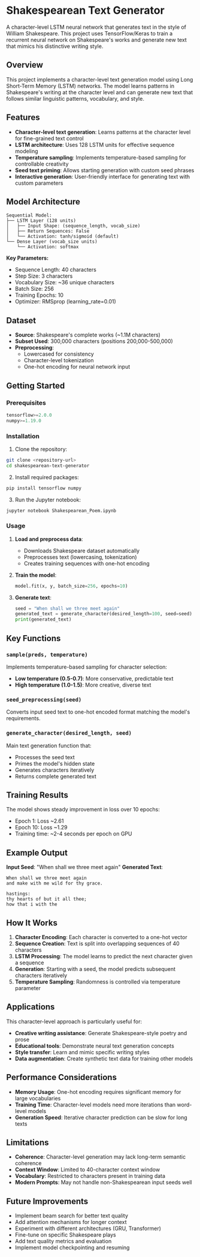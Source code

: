 # Shakespearean Text Generator 

A character-level LSTM neural network that generates text in the style of William Shakespeare. This project uses TensorFlow/Keras to train a recurrent neural network on Shakespeare's works and generate new text that mimics his distinctive writing style.

##  Overview

This project implements a character-level text generation model using Long Short-Term Memory (LSTM) networks. The model learns patterns in Shakespeare's writing at the character level and can generate new text that follows similar linguistic patterns, vocabulary, and style.

##  Features

- **Character-level text generation**: Learns patterns at the character level for fine-grained text control
- **LSTM architecture**: Uses 128 LSTM units for effective sequence modeling
- **Temperature sampling**: Implements temperature-based sampling for controllable creativity
- **Seed text priming**: Allows starting generation with custom seed phrases
- **Interactive generation**: User-friendly interface for generating text with custom parameters

##  Model Architecture

```
Sequential Model:
├── LSTM Layer (128 units)
│   ├── Input Shape: (sequence_length, vocab_size)
│   ├── Return Sequences: False
│   └── Activation: tanh/sigmoid (default)
└── Dense Layer (vocab_size units)
    └── Activation: softmax
```

**Key Parameters:**
- Sequence Length: 40 characters
- Step Size: 3 characters
- Vocabulary Size: ~36 unique characters
- Batch Size: 256
- Training Epochs: 10
- Optimizer: RMSprop (learning_rate=0.01)

##  Dataset

- **Source**: Shakespeare's complete works (~1.1M characters)
- **Subset Used**: 300,000 characters (positions 200,000-500,000)
- **Preprocessing**: 
  - Lowercased for consistency
  - Character-level tokenization
  - One-hot encoding for neural network input

##  Getting Started

### Prerequisites

```python
tensorflow>=2.0.0
numpy>=1.19.0
```

### Installation

1. Clone the repository:
```bash
git clone <repository-url>
cd shakespearean-text-generator
```

2. Install required packages:
```bash
pip install tensorflow numpy
```

3. Run the Jupyter notebook:
```bash
jupyter notebook Shakespearean_Poem.ipynb
```

### Usage

1. **Load and preprocess data**:
   - Downloads Shakespeare dataset automatically
   - Preprocesses text (lowercasing, tokenization)
   - Creates training sequences with one-hot encoding

2. **Train the model**:
   ```python
   model.fit(x, y, batch_size=256, epochs=10)
   ```

3. **Generate text**:
   ```python
   seed = "When shall we three meet again"
   generated_text = generate_character(desired_length=100, seed=seed)
   print(generated_text)
   ```

##  Key Functions

### `sample(preds, temperature)`
Implements temperature-based sampling for character selection:
- **Low temperature (0.5-0.7)**: More conservative, predictable text
- **High temperature (1.0-1.5)**: More creative, diverse text

### `seed_preprocessing(seed)`
Converts input seed text to one-hot encoded format matching the model's requirements.

### `generate_character(desired_length, seed)`
Main text generation function that:
- Processes the seed text
- Primes the model's hidden state
- Generates characters iteratively
- Returns complete generated text

##  Training Results

The model shows steady improvement in loss over 10 epochs:
- Epoch 1: Loss ~2.61
- Epoch 10: Loss ~1.29
- Training time: ~2-4 seconds per epoch on GPU

##  Example Output

**Input Seed**: "When shall we three meet again"
**Generated Text**: 
```
When shall we three meet again
and make with me wild for thy grace.

hastings:
thy hearts of but it all thee;
how that i with the
```

##  How It Works

1. **Character Encoding**: Each character is converted to a one-hot vector
2. **Sequence Creation**: Text is split into overlapping sequences of 40 characters
3. **LSTM Processing**: The model learns to predict the next character given a sequence
4. **Generation**: Starting with a seed, the model predicts subsequent characters iteratively
5. **Temperature Sampling**: Randomness is controlled via temperature parameter

##  Applications

This character-level approach is particularly useful for:
- **Creative writing assistance**: Generate Shakespeare-style poetry and prose
- **Educational tools**: Demonstrate neural text generation concepts
- **Style transfer**: Learn and mimic specific writing styles
- **Data augmentation**: Create synthetic text data for training other models

##  Performance Considerations

- **Memory Usage**: One-hot encoding requires significant memory for large vocabularies
- **Training Time**: Character-level models need more iterations than word-level models
- **Generation Speed**: Iterative character prediction can be slow for long texts

##  Limitations

- **Coherence**: Character-level generation may lack long-term semantic coherence
- **Context Window**: Limited to 40-character context window
- **Vocabulary**: Restricted to characters present in training data
- **Modern Prompts**: May not handle non-Shakespearean input seeds well

##  Future Improvements

-  Implement beam search for better text quality
-  Add attention mechanisms for longer context
-  Experiment with different architectures (GRU, Transformer)
-  Fine-tune on specific Shakespeare plays
-  Add text quality metrics and evaluation
-  Implement model checkpointing and resuming
